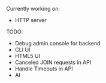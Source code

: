 Currently working on:

* HTTP server

TODO:

* Debug admin console for backend
* CLI UI
* HTML5 UI
* Canceled JOIN requests in API
* Handle Timeouts in API
* AI
